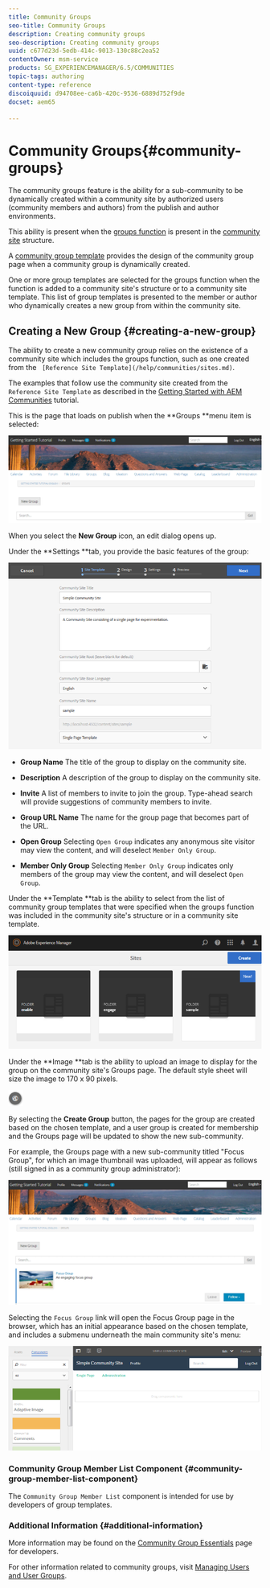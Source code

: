 ```yaml
---
title: Community Groups
seo-title: Community Groups
description: Creating community groups
seo-description: Creating community groups
uuid: c677d23d-5edb-414c-9013-130c88c2ea52
contentOwner: msm-service
products: SG_EXPERIENCEMANAGER/6.5/COMMUNITIES
topic-tags: authoring
content-type: reference
discoiquuid: d94708ee-ca6b-420c-9536-6889d752f9de
docset: aem65

---
```


# Community Groups{#community-groups}

The community groups feature is the ability for a sub-community to be dynamically created within a community site by authorized users (community members and authors) from the publish and author environments.

This ability is present when the [groups function](/help/communities/functions.md#groups-function) is present in the [community site](/help/communities/sites-console.md) structure.

A [community group template](/help/communities/tools-groups.md) provides the design of the community group page when a community group is dynamically created.

One or more group templates are selected for the groups function when the function is added to a community site's structure or to a community site template. This list of group templates is presented to the member or author who dynamically creates a new group from within the community site.

## Creating a New Group {#creating-a-new-group}

The ability to create a new community group relies on the existence of a community site which includes the groups function, such as one created from the ` [Reference Site Template](/help/communities/sites.md)`.

The examples that follow use the community site created from the `Reference Site Template` as described in the [Getting Started with AEM Communities](/help/communities/getting-started.md) tutorial.

This is the page that loads on publish when the **Groups **menu item is selected:

![chlimage_1-85](assets/chlimage_1-85.png)

When you select the **New Group** icon, an edit dialog opens up.

Under the **Settings **tab, you provide the basic features of the group:

![chlimage_1-86](assets/chlimage_1-86.png)

* **Group Name**
  The title of the group to display on the community site.

* **Description**
  A description of the group to display on the community site.

* **Invite**
  A list of members to invite to join the group. Type-ahead search will provide suggestions of community members to invite.

* **Group URL Name**
  The name for the group page that becomes part of the URL.

* **Open Group**
  Selecting `Open Group` indicates any anonymous site visitor may view the content, and will deselect `Member Only Group`.

* **Member Only Group**
  Selecting `Member Only Group` indicates only members of the group may view the content, and will deselect `Open Group`.

Under the **Template **tab is the ability to select from the list of community group templates that were specified when the groups function was included in the community site's structure or in a community site template.

![chlimage_1-87](assets/chlimage_1-87.png)

Under the **Image **tab is the ability to upload an image to display for the group on the community site's Groups page. The default style sheet will size the image to 170 x 90 pixels.

![chlimage_1-88](assets/chlimage_1-88.png)

By selecting the **Create Group** button, the pages for the group are created based on the chosen template, and a user group is created for membership and the Groups page will be updated to show the new sub-community.

For example, the Groups page with a new sub-community titled "Focus Group", for which an image thumbnail was uploaded, will appear as follows (still signed in as a community group administrator):

![chlimage_1-89](assets/chlimage_1-89.png)

Selecting the `Focus Group` link will open the Focus Group page in the browser, which has an initial appearance based on the chosen template, and includes a submenu underneath the main community site's menu:

![chlimage_1-90](assets/chlimage_1-90.png)

### Community Group Member List Component {#community-group-member-list-component}

The `Community Group Member List` component is intended for use by developers of group templates.

### Additional Information {#additional-information}

More information may be found on the [Community Group Essentials](/help/communities/essentials-groups.md) page for developers.

For other information related to community groups, visit [Managing Users and User Groups](/help/communities/users.md).

